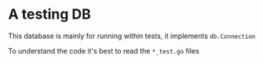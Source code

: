 # A testing DB

This database is mainly for running within tests, it implements `db.Connection`

To understand the code it's best to read the `*_test.go` files
